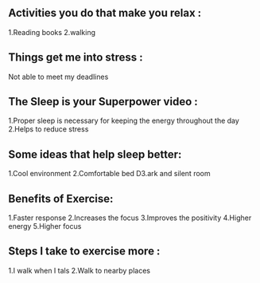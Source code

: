 ##  Activities you do that make you relax :
1.Reading books
2.walking 

## Things get me into stress :
Not able to meet my deadlines 

## The Sleep is your Superpower video :
1.Proper sleep is necessary for keeping the energy throughout the day
2.Helps to reduce stress 

## Some ideas that help sleep better:
1.Cool environment
2.Comfortable bed
D3.ark and silent room 

## Benefits of Exercise:
1.Faster response
2.Increases the focus
3.Improves the positivity 
4.Higher energy 
5.Higher focus

## Steps I take to exercise more :
1.I walk when I tals 
2.Walk to nearby places 
